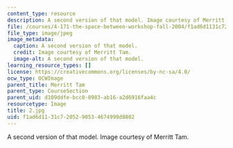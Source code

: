 ```yaml
---
content_type: resource
description: A second version of that model. Image courtesy of Merritt Tam.
file: /courses/4-171-the-space-between-workshop-fall-2004/f1ad6d1131c7205290534674999d0802_2.jpg
file_type: image/jpeg
image_metadata:
  caption: A second version of that model.
  credit: Image courtesy of Merritt Tam.
  image-alt: A second version of that model.
learning_resource_types: []
license: https://creativecommons.org/licenses/by-nc-sa/4.0/
ocw_type: OCWImage
parent_title: Merritt Tam
parent_type: CourseSection
parent_uid: d109ddfe-bcc8-8983-ab16-a2d6916faa4c
resourcetype: Image
title: 2.jpg
uid: f1ad6d11-31c7-2052-9053-4674999d0802
---
```

A second version of that model. Image courtesy of Merritt Tam.